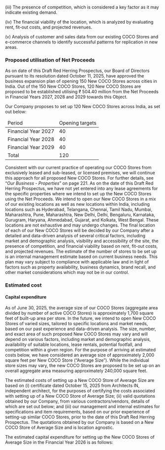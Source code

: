 (iii) The presence of competition, which is considered a key factor as it may indicate existing demand.

(iv) The financial viability of the location, which is analyzed by evaluating rent, fit-out costs, and projected revenues.

(v) Analysis of customer and sales data from our existing COCO Stores and e-commerce channels to identify successful patterns for replication in new areas.

### Proposed utilisation of Net Proceeds

As on date of this Draft Red Herring Prospectus, our Board of Directors pursuant to its resolution dated October 11, 2025, have approved the business expansion plan of opening 150 New COCO Stores across cities in India. Out of the 150 New COCO Stores, 120 New COCO Stores are proposed to be established utilising ₹ 504.40 million from the Net Proceeds in Financial Years 2027, 2028 and 2029 towards this Object.

Our Company proposes to set up 120 New COCO Stores across India, as set out below:

<table><thead><tr><td>Period</td><td>Opening targets</td></tr></thead><tbody><tr><td>Financial Year 2027</td><td>40</td></tr><tr><td>Financial Year 2028</td><td>40</td></tr><tr><td>Financial Year 2029</td><td>40</td></tr><tr><td>Total</td><td>120</td></tr></tbody></table>

Consistent with our current practice of operating our COCO Stores from exclusively leased and sub-leased, or licensed premises, we will continue this approach for all proposed New COCO Stores. For further details, see “*Our Business - Properties*” on page 221. As on the date of this Draft Red Herring Prospectus, we have not yet entered into any lease agreements for the specific properties where we intend to set up the New COCO Stores using the Net Proceeds. We intend to open our New COCO Stores in a mix of our existing locations as well as new locations within India, including locations such as Hyderabad, Telangana, Chennai, Tamil Nadu, Mumbai, Maharashtra, Pune, Maharashtra, New Delhi, Delhi, Bengaluru, Karnataka, Gurugram, Haryana, Ahmedabad, Gujarat, and Kolkata, West Bengal. These locations are not exhaustive and may undergo changes. The final location of each of our New COCO Stores will be decided by our Company after a detailed and data-driven analysis of several critical factors, including market and demographic analysis, visibility and accessibility of the site, the presence of competition, and financial viability based on rent, fit-out costs, and projected revenues. The estimate of the number of stores to be set up is an internal management estimate based on current business needs. This plan may vary subject to compliance with applicable law and in light of factors such as property availability, business dynamics, brand recall, and other market considerations which may not be in our control.

### Estimated cost

#### Capital expenditure

As of June 30, 2025, the average size of our COCO Stores (aggregate area divided by number of active COCO Stores) is approximately 1,700 square feet of built-up area per store. In the future, we intend to open New COCO Stores of varied sizes, tailored to specific locations and market needs, based on our past experience and data-driven analysis. The size, number, and exact area of such proposed New COCO Stores may vary and will depend on various factors, including market and demographic analysis, availability of suitable locations, lease rentals, potential footfall, and competition within a given region. For the purpose of arriving at estimated costs below, we have considered an average size of approximately 2,000 square feet per New COCO Store (“Average Size”). While the individual store sizes may vary, the new COCO Stores are proposed to be set up on an overall aggregate area measuring approximately 240,000 square feet.

The estimated costs of setting up a New COCO Store of Average Size are based on (i) certificate dated October 15, 2025 from Architects IN, independent architect, for the purposes of certifying the costs associated with setting up of a New COCO Store of Average Size; (ii) valid quotations obtained by our Company, from various contractors/vendors, details of which are set out below; and (iii) our management and internal estimates for specifications and item requirements, based on our prior experience of setting-up similar COCO Stores, prior to the date of this Draft Red Herring Prospectus. The quotations obtained by our Company is based on a New COCO Store of Average Size and is location agnostic.

The estimated capital expenditure for setting up the New COCO Stores of Average Size in the Financial Year 2026 is as follows: